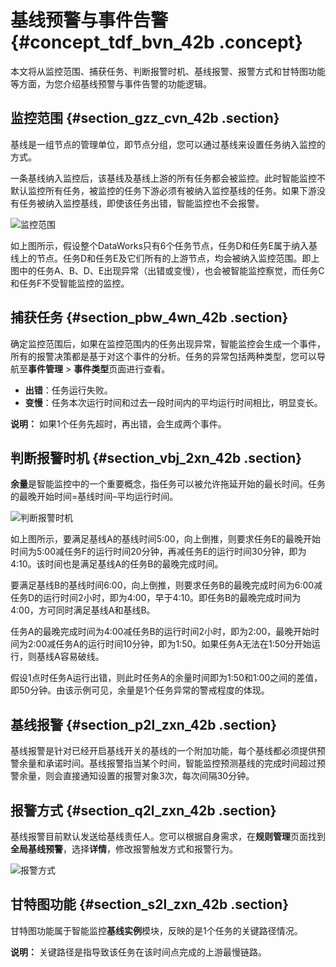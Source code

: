 # 基线预警与事件告警 {#concept_tdf_bvn_42b .concept}

本文将从监控范围、捕获任务、判断报警时机、基线报警、报警方式和甘特图功能等方面，为您介绍基线预警与事件告警的功能逻辑。

## 监控范围 {#section_gzz_cvn_42b .section}

基线是一组节点的管理单位，即节点分组，您可以通过基线来设置任务纳入监控的方式。

一条基线纳入监控后，该基线及基线上游的所有任务都会被监控。此时智能监控不默认监控所有任务，被监控的任务下游必须有被纳入监控基线的任务。如果下游没有任务被纳入监控基线，即使该任务出错，智能监控也不会报警。

![监控范围](http://static-aliyun-doc.oss-cn-hangzhou.aliyuncs.com/assets/img/16366/15669852507435_zh-CN.png)

如上图所示，假设整个DataWorks只有6个任务节点，任务D和任务E属于纳入基线上的节点。任务D和任务E及它们所有的上游节点，均会被纳入监控范围。即上图中的任务A、B、D、E出现异常（出错或变慢），也会被智能监控察觉，而任务C和任务F不受智能监控的监控。

## 捕获任务 {#section_pbw_4wn_42b .section}

确定监控范围后，如果在监控范围内的任务出现异常，智能监控会生成一个事件，所有的报警决策都是基于对这个事件的分析。任务的异常包括两种类型，您可以导航至**事件管理** \> **事件类型**页面进行查看。

-   **出错**：任务运行失败。
-   **变慢**：任务本次运行时间和过去一段时间内的平均运行时间相比，明显变长。

**说明：** 如果1个任务先超时，再出错，会生成两个事件。

## 判断报警时机 {#section_vbj_2xn_42b .section}

**余量**是智能监控中的一个重要概念，指任务可以被允许拖延开始的最长时间。任务的最晚开始时间=基线时间–平均运行时间。

![判断报警时机](http://static-aliyun-doc.oss-cn-hangzhou.aliyuncs.com/assets/img/16366/15669852507438_zh-CN.png)

如上图所示，要满足基线A的基线时间5:00，向上倒推，则要求任务E的最晚开始时间为5:00减任务F的运行时间20分钟，再减任务E的运行时间30分钟，即为4:10。该时间也是满足基线A的任务B的最晚完成时间。

要满足基线B的基线时间6:00，向上倒推，则要求任务B的最晚完成时间为6:00减任务D的运行时间2小时，即为4:00，早于4:10。即任务B的最晚完成时间为4:00，方可同时满足基线A和基线B。

任务A的最晚完成时间为4:00减任务B的运行时间2小时，即为2:00，最晚开始时间为2:00减任务A的运行时间10分钟，即为1:50。如果任务A无法在1:50分开始运行，则基线A容易破线。

假设1点时任务A运行出错，则此时任务A的余量时间即为1:50和1:00之间的差值，即50分钟。由该示例可见，余量是1个任务异常的警戒程度的体现。

## 基线报警 {#section_p2l_zxn_42b .section}

基线报警是针对已经开启基线开关的基线的一个附加功能，每个基线都必须提供预警余量和承诺时间。基线报警指当某个时间，智能监控预测基线的完成时间超过预警余量，则会直接通知设置的报警对象3次，每次间隔30分钟。

## 报警方式 {#section_q2l_zxn_42b .section}

基线报警目前默认发送给基线责任人。您可以根据自身需求，在**规则管理**页面找到**全局基线预警**，选择**详情**，修改报警触发方式和报警行为。

![报警方式](http://static-aliyun-doc.oss-cn-hangzhou.aliyuncs.com/assets/img/16366/156698525048337_zh-CN.png)

## 甘特图功能 {#section_s2l_zxn_42b .section}

甘特图功能属于智能监控**基线实例**模块，反映的是1个任务的关键路径情况。

**说明：** 关键路径是指导致该任务在该时间点完成的上游最慢链路。

